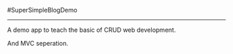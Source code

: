 #SuperSimpleBlogDemo

-----

A demo app to teach the basic of CRUD web development. 

And MVC seperation.